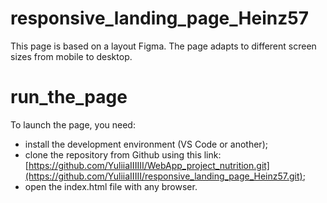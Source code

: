 # responsive_landing_page_Heinz57
This page is based on a layout Figma. The page adapts to different screen sizes from mobile to desktop.

# run_the_page
To launch the page, you need:
- install the development environment (VS Code or another);
- clone the repository from Github using this link: [https://github.com/YuliiaIIIIII/WebApp_project_nutrition.git](https://github.com/YuliiaIIIII/responsive_landing_page_Heinz57.git);
- open the index.html file with any browser.
